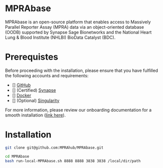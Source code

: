 # MPRAbase

MPRAbase is an open-source platform that enables access to Massively Parallel Reporter Assay (MPRA) data via an object-oriented database (OODB) supported by Synapse Sage Bionetworks and the National Heart Lung & Blood Institute (NHLBI) BioData Catalyst (BDC).

# Prerequistes 

Before proceeding with the installation, please ensure that you have fulfilled the following accounts and requirements:

- [] [GitHub]()
- [] (Certified) [Synapse](https://www.synapse.org/)
- [] [Docker](https://www.docker.com/)
- [] (Optional) [Singularity](https://cloud.sylabs.io/?_gl=1*zlt1gk*_ga*MTU1Mzg2OTQxNy4xNjg0MTkxMzM5*_ga_X710KLJKK6*MTY4NDE5MTMzOS4xLjEuMTY4NDE5MTM0Ni4wLjAuMA..&_ga=2.118074254.606116961.1684191339-1553869417.1684191339)

For more information, please review our onboarding documentation for a smooth installation ([link here](https://docs.google.com/document/d/1d23PDeozSP36U-4aWNFhE1knIbZ2HUiWTan9AsKQ-KY/edit?usp=sharing)).

# Installation

```bash
git clone git@github.com:MPRAhub/MPRAbase.git
```

```bash
cd MPRAbase
bash run-local-MPRAbase.sh 8888 8888 3838 3838 /local/dir/path
```